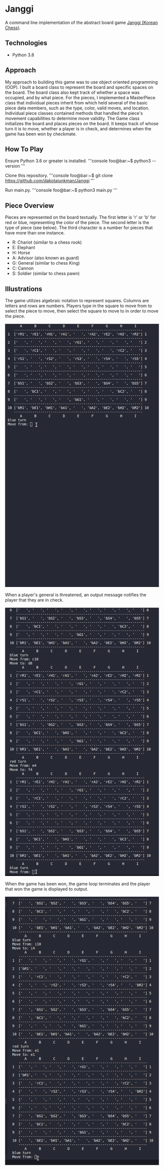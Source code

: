 # Janggi
A command line implementation of the abstract board game [Janggi (Korean Chess)](https://en.wikipedia.org/wiki/Janggi). 

## Technologies
- Python 3.8

## Approach
My approach to building this game was to use object oriented programming (OOP). I built a board class to represent the board and specific spaces on the board. The board class also kept track of whether a space was occupied, and by what piece. For the pieces, I implemented a MasterPiece class that individual pieces inherit from which held several of the basic piece data members, such as the type, color, valid moves, and location. Individual piece classes contained methods that handled the piece's movement capabilities to determine move validity. The Game class initializes the board and places pieces on the board. It keeps track of whose turn it is to move, whether a player is in check, and determines when the game has been won by checkmate. 

## How To Play
Ensure Python 3.6 or greater is installed.
'''console
foo@bar:~$ python3 --version
'''

Clone this repository.
'''console
foo@bar:~$ git clone https://github.com/dakotajunkman/Janggi
'''

Run main.py.
'''console
foo@bar:~$ python3 main.py
'''

## Piece Overview
Pieces are represented on the board textually. The first letter is 'r' or 'b' for red or blue, representing the color of the piece. The second letter is the type of piece (see below). The third character is a number for pieces that have more than one instance.
- R: Chariot (similar to a chess rook)
- E: Elephant
- H: Horse
- A: Advisor (also known as guard)
- G: General (similar to chess King)
- C: Cannon
- S: Soldier (similar to chess pawn)

## Illustrations
The game utilizes algebraic notation to represent squares. Columns are letters and rows are numbers.
Players type in the square to move from to select the piece to move, then select the square to move
to in order to move the piece. <br/><br/>
![](./gifs/opening-move.gif)

When a player's general is threatened, an output message notifies the player that they are in check. <br/><br/>
![](./gifs/check.gif)

When the game has been won, the game loop terminates and the player that won the game is displayed to output. <br/><br/>
![](./gifs/checkmate.gif)
